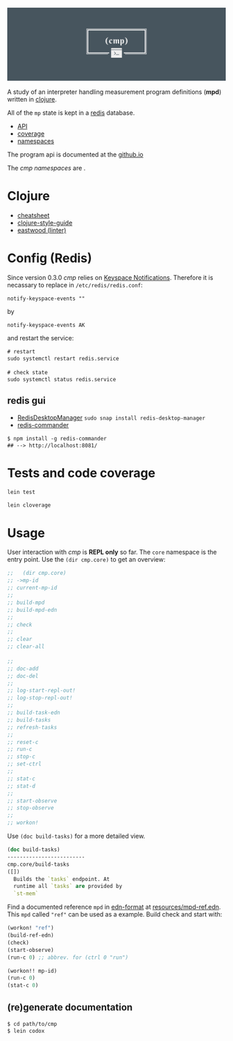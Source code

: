 ![cmp](cmp_logo.png)

A study of an interpreter handling
measurement program definitions
(**mpd**) written in [clojure](https://clojure.org/).

All of the `mp` state is kept in a [redis](https://redis.io) database.


* [API](./api)
* [coverage](./coverage)
* [namespaces](./graph.png)

The program api is documented at the 
[github.io](https://wactbprot.github.io/cmp/)

The *cmp namespaces* are .

# Clojure

* [cheatsheet](https://clojure.org/api/cheatsheet)
* [clojure-style-guide](https://github.com/bbatsov/clojure-style-guide)
* [eastwood (linter)](https://github.com/jonase/eastwood)

# Config (Redis)

Since version 0.3.0 *cmp* relies on
[Keyspace Notifications](https://redis.io/topics/notifications).
Therefore it is necassary to replace in `/etc/redis/redis.conf`:

```shell
notify-keyspace-events ""
```

by


```shell
notify-keyspace-events AK

```

and restart the service:


```shell
# restart
sudo systemctl restart redis.service

# check state
sudo systemctl status redis.service
```


## redis gui

* [RedisDesktopManager](https://github.com/uglide/RedisDesktopManager) `sudo snap install redis-desktop-manager`
* [redis-commander](https://github.com/joeferner/redis-commander)

```shell
$ npm install -g redis-commander
## --> http://localhost:8081/
```
# Tests and code coverage

```shell
lein test
```

```shell
lein cloverage
```


# Usage

User interaction with *cmp* is **REPL only** so far. The `core`
namespace is the entry point. Use the `(dir cmp.core)` to get an
overview: 

```clojure
;;   (dir cmp.core)
;; ->mp-id
;; current-mp-id
;;
;; build-mpd
;; build-mpd-edn
;;
;; check
;;
;; clear
;; clear-all

;;
;; doc-add
;; doc-del
;;
;; log-start-repl-out!
;; log-stop-repl-out!
;;
;; build-task-edn
;; build-tasks
;; refresh-tasks
;;
;; reset-c
;; run-c
;; stop-c
;; set-ctrl
;;
;; stat-c
;; stat-d
;;
;; start-observe
;; stop-observe
;;
;; workon!
```

Use `(doc build-tasks)` for a more detailed view.

```clojure
(doc build-tasks)
-------------------------
cmp.core/build-tasks
([])
  Builds the `tasks` endpoint. At
  runtime all `tasks` are provided by
  `st-mem` 
  ```

Find a documented reference `mpd` in
[edn-format](https://github.com/edn-format/edn) 
at [resources/mpd-ref.edn](./resources/mpd-ref.edn).
This `mpd` called `"ref"` can be used as a example.
Build check and start with:


```clojure
(workon! "ref")
(build-ref-edn)
(check)
(start-observe)
(run-c 0) ;; abbrev. for (ctrl 0 "run") 
```

```clojure
(workon!! mp-id)
(run-c 0)
(stat-c 0)
```

## (re)generate documentation

```shell
$ cd path/to/cmp
$ lein codox
```

